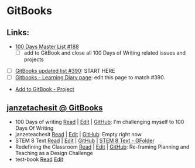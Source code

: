 # GitBooks

## Links:

- [100 Days Master List #188 ](https://github.com/janzeteachesit/Learning-Diary/issues/188)
  - [ ] add to GitBook and close all 100 Days of Writing related issues and projects
- [ ] [GitBooks updated list #390](https://github.com/janzeteachesit/Learning-Diary/issues/390): START HERE
- [ ] [Gitbooks - Learning Diary page](https://github.com/janzeteachesit/Learning-Diary/blob/master/docs/janzeteachesit-gitbooks.md): edit this page to match #390.
- [Add to GitBook - Project](https://github.com/janzeteachesit/Learning-Diary/projects/14)

## [janzetachesit @ GitBooks](https://www.gitbook.com/@janzeteachesit)
- 100 Days of writing [Read](https://janzeteachesit.gitbooks.io/100-days-of-writing/content/) | [Edit](https://www.gitbook.com/book/janzeteachesit/100-days-of-writing/edit#/edit/master/README.md) | [GitHub](https://github.com/janzeteachesit/100-days-of-writing): I'm challenging myself to 100 Days Of Writing
- janzeteachesit [Read](https://janzeteachesit.gitbooks.io/janzeteachesit/content/) | [Edit](https://www.gitbook.com/book/janzeteachesit/janzeteachesit/edit#/edit/master/README.md) | [GitHub](https://github.com/janzeteachesit/janzeteachesit.github.io): Empty right now
- STEM 8 Text [Read](https://janzeteachesit.gitbooks.io/stem-8-text/content/) | [Edit](https://www.gitbook.com/book/janzeteachesit/stem-8-text/edit#/edit/README.md) | [GitHub](https://github.com/janzeteachesit/stem8-text)  |  [STEM 8 Text - GFolder](https://drive.google.com/drive/u/0/folders/0BysMfTbvAUUVT0pzNFRUTV9kcTg) 
- Redefining the Classroom [Read](https://janzeteachesit.gitbooks.io/redefining-the-classroom/content/) | [Edit](https://www.gitbook.com/book/janzeteachesit/redefining-the-classroom/edit#/edit/master/README.md) | [GitHub](https://github.com/janzeteachesit/redefining-the-classroom): Re-framing Planning and Teaching as a Design Challenge
- test-book [Read](https://janzeteachesit.gitbooks.io/test-book/content/) [Edit](https://www.gitbook.com/book/janzeteachesit/test-book/edit#/edit/master/README.md)

